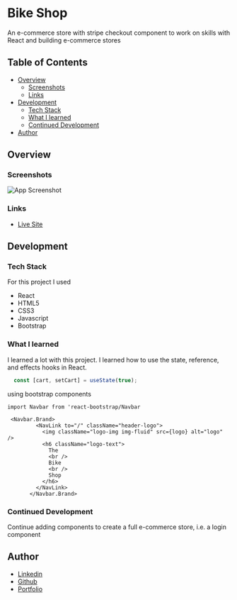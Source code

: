 # Bike Shop

An e-commerce store with stripe checkout component to work on skills with React and building e-commerce stores

## Table of Contents
  * [Overview](https://github.com/WillShaner/Bike-Shop/edit/main/README.md#overview)
    - [Screenshots](https://github.com/WillShaner/Bike-Shop/edit/main/README.md#screenshots)
    - [Links](https://github.com/WillShaner/Bike-Shop/edit/main/README.md#links)
  * [Development](https://github.com/WillShaner/Bike-Shop/edit/main/README.md#development)
    - [Tech Stack](https://github.com/WillShaner/Bike-Shop/edit/main/README.md#tech-stack)
    - [What I learned](https://github.com/WillShaner/Bike-Shop/edit/main/README.md#what-i-learned)
    - [Continued Development](https://github.com/WillShaner/Bike-Shop/edit/main/README.md#continued-development)
  * [Author](https://github.com/WillShaner/Bike-Shop/edit/main/README.md#author)
  
  
  
  
## Overview
### Screenshots

![App Screenshot](/bike-shop.png)


### Links
  * [Live Site](https://phenomenal-chimera-e6d23f.netlify.app/)

## Development

### Tech Stack
For this project I used
  - React
  - HTML5
  - CSS3
  - Javascript
  - Bootstrap

### What I learned
 I learned a lot with this project. I learned how to use the state, reference, and effects hooks in React.
 ```javascript
   const [cart, setCart] = useState(true);
```
using bootstrap components
 ```javacript
 import Navbar from 'react-bootstrap/Navbar
 
  <Navbar.Brand>
          <NavLink to="/" className="header-logo">
            <img className="logo-img img-fluid" src={logo} alt="logo" />
            <h6 className="logo-text">
              The
              <br />
              Bike
              <br />
              Shop
            </h6>
          </NavLink>
        </Navbar.Brand>
   ```
### Continued Development
 Continue adding components to create a full e-commerce store, i.e. a login component
## Author

- [Linkedin](https://www.linkedin.com/in/will-shaner-315500245/)
- [Github](https://github.com/WillShaner?tab=repositories/)
- [Portfolio](https://genuine-sunflower-520c38.netlify.app/)


